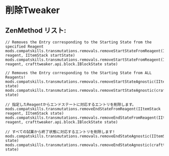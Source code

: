 # 削除Tweaker

## ZenMethod リスト:

    // Removes the Entry corresponding to the Starting State from the specified Reagent
    mods.compatskills.transmutations.removals.removeStartStateFromReagent(IItemStack reagent, IItemStack startState)
    mods.compatskills.transmutations.removals.removeStartStateFromReagent(IItemStack reagent, crafttweaker.api.block.IBlockState state)
    
    // Removes the Entry corresponding to the Starting State from ALL Reagents!
    mods.compatskills.transmutations.removals.removeStartStateAgnostic(IItemStack state)
    mods.compatskills.transmutations.removals.removeStartStateAgnostic(crafttweaker.api.block.IBlockState state)
    
    // 指定したReagentからエンドステートに対応するエントリを削除します。
    mods.compatskills.transmutations.removeEndStateFromReagent(IItemStack reagent, IItemStack state)
    mods.compatskills.transmutations.removals.removeEndStateFromReagent(IItemStack reagent, crafttweaker.api.block.IBlockState state)
    
    // すべての試薬から終了状態に対応するエントリを削除します!
    mods.compatskills.transmutations.removals.removeEndStateAgnostic(IItemStack state)
    mods.compatskills.transmutations.removals.removeEndStateAgnostic(crafttweaker.api.block.IBlockState state)